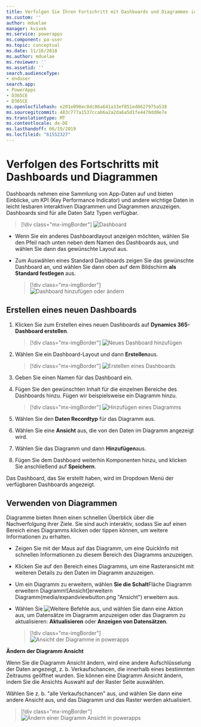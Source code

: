 ```yaml
---
title: Verfolgen Sie Ihren Fortschritt mit Dashboards und Diagrammen in Modell gesteuerten apps | MicrosoftDocs
ms.custom: ''
author: mduelae
manager: kvivek
ms.service: powerapps
ms.component: pa-user
ms.topic: conceptual
ms.date: 11/16/2018
ms.author: mduelae
ms.reviewer: ''
ms.assetid: ''
search.audienceType:
- enduser
search.app:
- PowerApps
- D365CE
- D365CE
ms.openlocfilehash: e201e098ec8dc86a641a33ef851ed8627975a538
ms.sourcegitcommit: 483c777a1537ccab6a2a2da6a5d1fe4470dd0e7e
ms.translationtype: MT
ms.contentlocale: de-DE
ms.lasthandoff: 06/19/2019
ms.locfileid: "61552327"
---
```

# <a name="track-your-progress-with-dashboards-and-charts"></a>Verfolgen des Fortschritts mit Dashboards und Diagrammen

Dashboards nehmen eine Sammlung von App-Daten auf und bieten Einblicke, um KPI (Key Performance Indicator) und andere wichtige Daten in leicht lesbaren interaktiven Diagrammen und Diagrammen anzuzeigen. Dashboards sind für alle Daten Satz Typen verfügbar.

> [!div class="mx-imgBorder"]
> ![Dashboard](media/Dashboard.png "Dashboard") 

-  Wenn Sie ein anderes Dashboardlayout anzeigen möchten, wählen Sie den Pfeil nach unten neben dem Namen des Dashboards aus, und wählen Sie dann das gewünschte Layout aus.
-  Zum Auswählen eines Standard Dashboards zeigen Sie das gewünschte Dashboard an, und wählen Sie dann oben auf dem Bildschirm **als Standard festlegen** aus.

   > [!div class="mx-imgBorder"]
   > ![Dashboard hinzufügen oder ändern](media/add_dashboard.png "Dashboard hinzufügen oder ändern") 

## <a name="create-a-new-dashboard"></a>Erstellen eines neuen Dashboards

1. Klicken Sie zum Erstellen eines neuen Dashboards auf **Dynamics 365-Dashboard erstellen**. 

   > [!div class="mx-imgBorder"]
   > ![Neues Dashboard hinzufügen](media/new_dashboard.png "Neues Dashboard hinzufügen")
   
2. Wählen Sie ein Dashboard-Layout und dann **Erstellen**aus.  

   > [!div class="mx-imgBorder"]
   > ![Erstellen eines Dashboards](media/create_dashboard.png "Erstellen eines Dashboards")
 
3. Geben Sie einen Namen für das Dashboard ein. 
4. Fügen Sie den gewünschten Inhalt für die einzelnen Bereiche des Dashboards hinzu. Fügen wir beispielsweise ein Diagramm hinzu. 

   > [!div class="mx-imgBorder"]
   > ![Hinzufügen eines Diagramms](media/add_chart.png "Hinzufügen eines Diagramms")
 
 5. Wählen Sie den **Daten Recordtyp** für das Diagramm aus.
 6. Wählen Sie eine **Ansicht** aus, die von den Daten im Diagramm angezeigt wird.
 7. Wählen Sie das Diagramm und dann **Hinzufügen**aus.
 8. Fügen Sie dem Dashboard weiterhin Komponenten hinzu, und klicken Sie anschließend auf **Speichern**. 
 
Das Dashboard, das Sie erstellt haben, wird im Dropdown Menü der verfügbaren Dashboards angezeigt.

## <a name="use-charts"></a>Verwenden von Diagrammen 

Diagramme bieten Ihnen einen schnellen Überblick über die Nachverfolgung ihrer Ziele. Sie sind auch interaktiv, sodass Sie auf einen Bereich eines Diagramms klicken oder tippen können, um weitere Informationen zu erhalten.

-   Zeigen Sie mit der Maus auf das Diagramm, um eine QuickInfo mit schnellen Informationen zu diesem Bereich des Diagramms anzuzeigen.
-   Klicken Sie auf den Bereich eines Diagramms, um eine Rasteransicht mit weiteren Details zu den Daten im Diagramm anzuzeigen.
-   Um ein Diagramm zu erweitern, wählen **Sie die Schalt**Fläche Diagramm erweitern Diagramm![Ansicht]erweitern Diagramm(media/expandviewbutton.png "Ansicht") erweitern aus.
-   Wählen Sie ![Weitere Befehle](media/MoreButton.png "Weitere Befehle") aus, und wählen Sie dann eine Aktion aus, um Datensätze im Diagramm anzuzeigen oder das Diagramm zu aktualisieren: **Aktualisieren** oder **Anzeigen von Datensätzen**.
     
     > [!div class="mx-imgBorder"]
     > ![Ansicht der Diagramme in powerapps](media/ViewOfCharts.png "Ansicht der Diagramme in powerapps")  
       

**Ändern der Diagramm Ansicht**
 
Wenn Sie die Diagramm Ansicht ändern, wird eine andere Aufschlüsselung der Daten angezeigt, z. b. Verkaufschancen, die innerhalb eines bestimmten Zeitraums geöffnet wurden. Sie können eine Diagramm Ansicht ändern, indem Sie die Ansichts Auswahl auf der Raster Seite auswählen.

Wählen Sie z. b. "alle Verkaufschancen" aus, und wählen Sie dann eine andere Ansicht aus, und das Diagramm und das Raster werden aktualisiert.

> [!div class="mx-imgBorder"]
> ![Ändern einer Diagramm Ansicht in powerapps](media/ChangeChartView.png "Ändern einer Diagramm Ansicht in powerapps")






